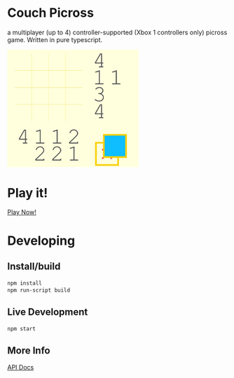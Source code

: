 # Couch Picross

a multiplayer (up to 4) controller-supported (Xbox 1 controllers only) picross game. Written in pure typescript.

<img src="./play/gameplay.gif" alt="demo" width="300"/>

# Play it!

<a href="test.html">Play Now!</a>

# Developing 

## Install/build

```
npm install
npm run-script build
```

## Live Development

```
npm start
```

## More Info

[API Docs](API.md)
